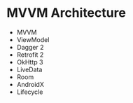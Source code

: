 # MVVM Architecture
- MVVM 
- ViewModel
- Dagger 2
- Retrofit 2
- OkHttp 3
- LiveData
- Room
- AndroidX
- Lifecycle
